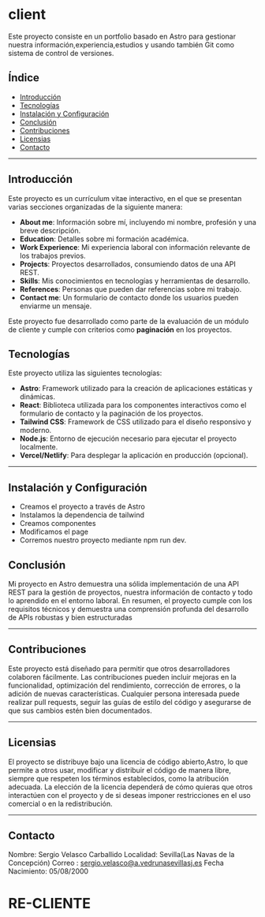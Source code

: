 # client

Este proyecto consiste en un portfolio basado en Astro para gestionar nuestra información,experiencia,estudios y usando también Git como sistema de control de versiones.

## Índice
- [Introducción](#Introducción)
- [Tecnologías](#Tecnologías)
- [Instalación y Configuración](#Instalación-y-Configuración)
- [Conclusión](#Conclusión)
- [Contribuciones](#Contribuciones)
- [Licensias](#Licensias)
- [Contacto](#Contacto)


---

## Introducción

Este proyecto es un currículum vitae interactivo, en el que se presentan varias secciones organizadas de la siguiente manera:

- **About me**: Información sobre mí, incluyendo mi nombre, profesión y una breve descripción.
- **Education**: Detalles sobre mi formación académica.
- **Work Experience**: Mi experiencia laboral con información relevante de los trabajos previos.
- **Projects**: Proyectos desarrollados, consumiendo datos de una API REST.
- **Skills**: Mis conocimientos en tecnologías y herramientas de desarrollo.
- **References**: Personas que pueden dar referencias sobre mi trabajo.
- **Contact me**: Un formulario de contacto donde los usuarios pueden enviarme un mensaje.

Este proyecto fue desarrollado como parte de la evaluación de un módulo de cliente y cumple con criterios como **paginación** en los proyectos.

## Tecnologías

Este proyecto utiliza las siguientes tecnologías:

- **Astro**: Framework utilizado para la creación de aplicaciones estáticas y dinámicas.
- **React**: Biblioteca utilizada para los componentes interactivos como el formulario de contacto y la paginación de los proyectos.
- **Tailwind CSS**: Framework de CSS utilizado para el diseño responsivo y moderno.
- **Node.js**: Entorno de ejecución necesario para ejecutar el proyecto localmente.
- **Vercel/Netlify**: Para desplegar la aplicación en producción (opcional).

---


## Instalación y Configuración
- Creamos el proyecto a través de Astro
- Instalamos la dependencia de tailwind
- Creamos componentes
- Modificamos el page
- Corremos nuestro proyecto mediante npm run dev.



## Conclusión
Mi proyecto en Astro demuestra una sólida implementación de una API REST para la gestión de proyectos, nuestra información de contacto y todo lo aprendido en el entorno laboral. En resumen, el proyecto cumple con los requisitos técnicos y demuestra una comprensión profunda del desarrollo de APIs robustas y bien estructuradas

---

## Contribuciones
Este proyecto está diseñado para permitir que otros desarrolladores colaboren fácilmente. Las contribuciones pueden incluir mejoras en la funcionalidad, optimización del rendimiento, corrección de errores, o la adición de nuevas características. Cualquier persona interesada puede realizar pull requests, seguir las guías de estilo del código y asegurarse de que sus cambios estén bien documentados.

---

## Licensias
El proyecto se distribuye bajo una licencia de código abierto,Astro, lo que permite a otros usar, modificar y distribuir el código de manera libre, siempre que respeten los términos establecidos, como la atribución adecuada. La elección de la licencia dependerá de cómo quieras que otros interactúen con el proyecto y de si deseas imponer restricciones en el uso comercial o en la redistribución.

---

## Contacto
Nombre: Sergio Velasco Carballido
Localidad: Sevilla(Las Navas de la Concepción)
Correo : sergio.velasco@a.vedrunasevillasj.es
Fecha Nacimiento: 05/08/2000


# RE-CLIENTE
